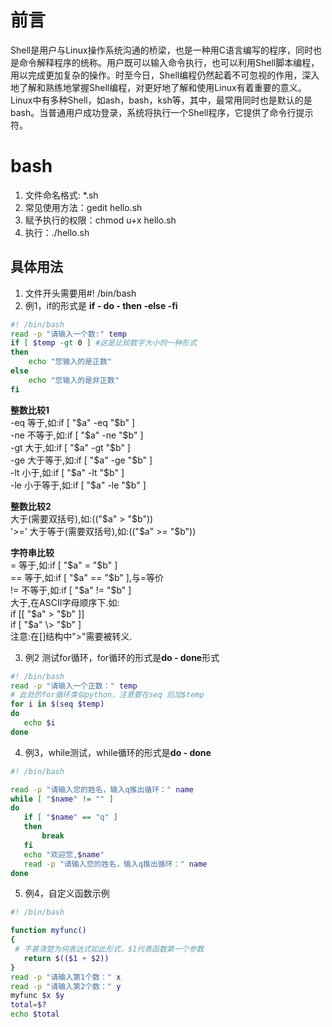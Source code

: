 # 前言
Shell是用户与Linux操作系统沟通的桥梁，也是一种用C语言编写的程序，同时也是命令解释程序的统称。用户既可以输入命令执行，也可以利用Shell脚本编程，用以完成更加复杂的操作。时至今日，Shell编程仍然起着不可忽视的作用，深入地了解和熟练地掌握Shell编程，对更好地了解和使用Linux有着重要的意义。
Linux中有多种Shell，如ash，bash，ksh等，其中，最常用同时也是默认的是bash。当普通用户成功登录，系统将执行一个Shell程序，它提供了命令行提示符。

# bash
1. 文件命名格式: *.sh
2. 常见使用方法：gedit hello.sh
3. 赋予执行的权限：chmod u+x hello.sh
4. 执行：./hello.sh

## 具体用法
1. 文件开头需要用#! /bin/bash
2. 例1，if的形式是 **if - do - then -else -fi**
```bash
#! /bin/bash
read -p "请输入一个数:" temp
if [ $temp -gt 0 ] #这是比较数字大小的一种形式
then
	echo "您输入的是正数"
else
	echo "您输入的是非正数"
fi
```
**整数比较1**\
-eq 等于,如:if [ "$a" -eq "$b" ]\
-ne 不等于,如:if [ "$a" -ne "$b" ]\
-gt 大于,如:if [ "$a" -gt "$b" ]\
-ge 大于等于,如:if [ "$a" -ge "$b" ]\
-lt 小于,如:if [ "$a" -lt "$b" ]\
-le 小于等于,如:if [ "$a" -le "$b" ]

**整数比较2**\
大于(需要双括号),如:(("$a" > "$b"))\
'>=' 大于等于(需要双括号),如:(("$a" >= "$b"))

**字符串比较**\
= 等于,如:if [ "$a" = "$b" ]\
== 等于,如:if [ "$a" == "$b" ],与=等价\
!= 不等于,如:if [ "$a" != "$b" ]\
大于,在ASCII字母顺序下.如:\
 if [[ "$a" > "$b" ]]\
 if [ "$a" \> "$b" ]\
 注意:在[]结构中">"需要被转义.
 
 3. 例2 测试for循环，for循环的形式是**do - done**形式
 ```bash
 #! /bin/bash
read -p "请输入一个正数：" temp
# 此处的for循环类似python，注意要在seq 后加$temp
for i in $(seq $temp)
do
	echo $i
done
 ```
 
 4. 例3，while测试，while循环的形式是**do - done**
 ```bash
 #! /bin/bash

read -p "请输入您的姓名，输入q推出循环：" name
while [ "$name" != "" ] 
do
	if [ "$name" == "q" ]
	then
		break
	fi
	echo "欢迎您,$name"
	read -p "请输入您的姓名，输入q推出循环：" name
done
 ```
 
 5. 例4，自定义函数示例
 ```bash
 #! /bin/bash

function myfunc()
{
  # 不甚清楚为何表达式如此形式，$1代表函数第一个参数
	return $(($1 + $2))
}
read -p "请输入第1个数：" x
read -p "请输入第2个数：" y
myfunc $x $y
total=$?
echo $total
 ```
 
 
 
 
 
 
 
 
 
 
 
 
 
